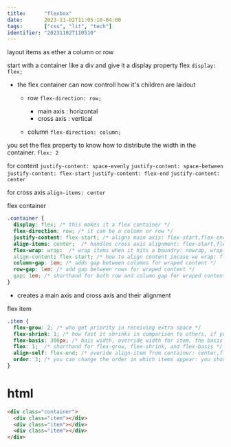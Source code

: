 ```yaml
---
title:      "flexbox"
date:       2023-11-02T11:05:10-04:00
tags:       ["css", "lit", "tech"]
identifier: "20231102T110510"
---
```


layout items as ether a column or row

start with a container like a div and give it a display property flex
`display: flex;`
- the flex container can now controll how it's children are laidout
  * row 
    `flex-direction: row;`
	- main axis : horizontal
    - cross axis : vertical

  * column
    `flex-direction: column;`

you set the flex property to know how to distribute the width in the container.
`flex: 2`

for content
`justify-content: space-evenly`
`justify-content: space-between`
`justify-content: flex-start`
`justify-content: flex-end`
`justify-content: center`

for cross axis
`align-items: center`

flex container
``` css
.container {
  display: flex; /* this makes it a flex container */
  flex-direction: row; /* it can be a column or row */
  justify-content: flex-start; /* aligns main axis: flex-start,flex-end,center,space-between,space-around,space-evenly */
  align-items: center;  /* handles cross axis alignment: flex-start,flex-end,center,baseline(align items along text content) */
  flex-wrap: wrap:  /* wrap items when it hits a boundry: nowrap, wrap  */
  align-content: flex-start; /* how to align content incase we wrap: flex-start,flex-end,center,space-between,space-evenly*/
  column-gap: 1em; /* adds gap between columns for wraped content */
  row-gap: 1em: /* add gap between rows for wraped content */
  gap: 1em; /* shorthand for both row and column gap for wraped content*/
}
```
- creates a main axis and cross axis and their alignment


flex item

``` css
.item {
  flex-grow: 2; /* who get priority in receiving extra space */
  flex-shrink: 1; /* how fast it shrinks in comparison to others, if you set it to zero it won't shrink at all */
  flex-basis: 300px; /* bais width, override width for item, the basis width we start adding extra space to */
  flex: 1;  /* shorthand for flex-grow, flex-shrink, and flex-basis */
  align-self: flex-end; /* overide align-item from container: center,flex-start,flex-end */
  order: 3; /* you can change the order in which items appear: you shouldn't do this */
}
```

html
====

``` html
<div class="container">
  <div class="item"></div>
  <div class="item"></div>
  <div class="item"></div>
</div>
```
